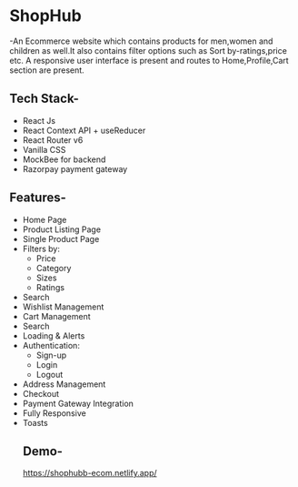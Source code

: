 

# ShopHub 
-An Ecommerce website which contains products for men,women and children as well.It also contains filter options such as Sort by-ratings,price etc. A responsive user interface 
 is present and routes to Home,Profile,Cart section are present.
 
## **Tech Stack-**
 - React Js
- React Context API + useReducer
- React Router v6
- Vanilla CSS
- MockBee for backend
- Razorpay payment gateway

## **Features-**

- Home Page
- Product Listing Page
- Single Product Page
- Filters by:
  - Price
  - Category
  - Sizes
  - Ratings
- Search
- Wishlist Management
- Cart Management
- Search
- Loading & Alerts
- Authentication:
  - Sign-up
  - Login
  - Logout
- Address Management
- Checkout
- Payment Gateway Integration
- Fully Responsive
- Toasts
  ## **Demo-**
  https://shophubb-ecom.netlify.app/

</div>
